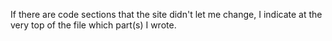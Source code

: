 If there are code sections that the site didn't let me change, I indicate at the very top of the file which part(s) I wrote.

